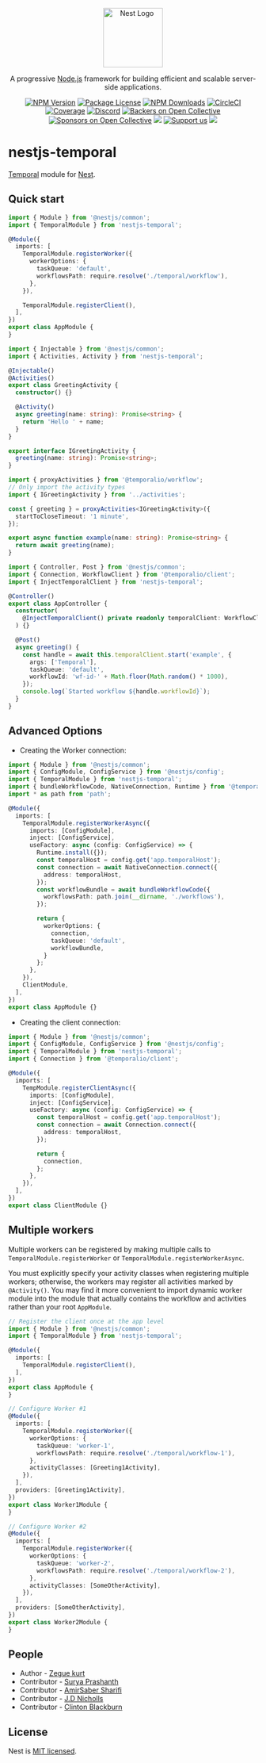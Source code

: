 <p align="center">
  <a href="http://nestjs.com/" target="blank"><img src="https://nestjs.com/img/logo-small.svg" width="120" alt="Nest Logo" /></a>
</p>

[circleci-image]: https://img.shields.io/circleci/build/github/nestjs/nest/master?token=abc123def456
[circleci-url]: https://circleci.com/gh/nestjs/nest

  <p align="center">A progressive <a href="http://nodejs.org" target="_blank">Node.js</a> framework for building efficient and scalable server-side applications.</p>
    <p align="center">
<a href="https://www.npmjs.com/~nestjscore" target="_blank"><img src="https://img.shields.io/npm/v/@nestjs/core.svg" alt="NPM Version" /></a>
<a href="https://www.npmjs.com/~nestjscore" target="_blank"><img src="https://img.shields.io/npm/l/@nestjs/core.svg" alt="Package License" /></a>
<a href="https://www.npmjs.com/~nestjscore" target="_blank"><img src="https://img.shields.io/npm/dm/@nestjs/core.svg" alt="NPM Downloads" /></a>
<a href="https://circleci.com/gh/nestjs/nest" target="_blank"><img src="https://img.shields.io/circleci/build/github/nestjs/nest/master" alt="CircleCI" /></a>
<a href="https://coveralls.io/github/nestjs/nest?branch=master" target="_blank"><img src="https://coveralls.io/repos/github/nestjs/nest/badge.svg?branch=master#9" alt="Coverage" /></a>
<a href="https://discord.gg/G7Qnnhy" target="_blank"><img src="https://img.shields.io/badge/discord-online-brightgreen.svg" alt="Discord"/></a>
<a href="https://opencollective.com/nest#backer" target="_blank"><img src="https://opencollective.com/nest/backers/badge.svg" alt="Backers on Open Collective" /></a>
<a href="https://opencollective.com/nest#sponsor" target="_blank"><img src="https://opencollective.com/nest/sponsors/badge.svg" alt="Sponsors on Open Collective" /></a>
  <a href="https://paypal.me/kamilmysliwiec" target="_blank"><img src="https://img.shields.io/badge/Donate-PayPal-ff3f59.svg"/></a>
    <a href="https://opencollective.com/nest#sponsor"  target="_blank"><img src="https://img.shields.io/badge/Support%20us-Open%20Collective-41B883.svg" alt="Support us"></a>
  <a href="https://twitter.com/nestframework" target="_blank"><img src="https://img.shields.io/twitter/follow/nestframework.svg?style=social&label=Follow"></a>
</p>

# nestjs-temporal

[Temporal](https://github.com/temporalio/sdk-typescript) module for [Nest](https://github.com/nestjs/nest).

## Quick start

```ts
import { Module } from '@nestjs/common';
import { TemporalModule } from 'nestjs-temporal';

@Module({
  imports: [
    TemporalModule.registerWorker({
      workerOptions: {
        taskQueue: 'default',
        workflowsPath: require.resolve('./temporal/workflow'),
      },
    }),

    TemporalModule.registerClient(),
  ],
})
export class AppModule {
}
```

```ts
import { Injectable } from '@nestjs/common';
import { Activities, Activity } from 'nestjs-temporal';

@Injectable()
@Activities()
export class GreetingActivity {
  constructor() {}

  @Activity()
  async greeting(name: string): Promise<string> {
    return 'Hello ' + name;
  }
}

export interface IGreetingActivity {
  greeting(name: string): Promise<string>;
}
```

```ts
import { proxyActivities } from '@temporalio/workflow';
// Only import the activity types
import { IGreetingActivity } from '../activities';

const { greeting } = proxyActivities<IGreetingActivity>({
  startToCloseTimeout: '1 minute',
});

export async function example(name: string): Promise<string> {
  return await greeting(name);
}
```

```ts
import { Controller, Post } from '@nestjs/common';
import { Connection, WorkflowClient } from '@temporalio/client';
import { InjectTemporalClient } from 'nestjs-temporal';

@Controller()
export class AppController {
  constructor(
    @InjectTemporalClient() private readonly temporalClient: WorkflowClient,
  ) {}

  @Post()
  async greeting() {
    const handle = await this.temporalClient.start('example', {
      args: ['Temporal'],
      taskQueue: 'default',
      workflowId: 'wf-id-' + Math.floor(Math.random() * 1000),
    });
    console.log(`Started workflow ${handle.workflowId}`);
  }
}
```

## Advanced Options

- Creating the Worker connection:
```ts
import { Module } from '@nestjs/common';
import { ConfigModule, ConfigService } from '@nestjs/config';
import { TemporalModule } from 'nestjs-temporal';
import { bundleWorkflowCode, NativeConnection, Runtime } from '@temporalio/worker';
import * as path from 'path';

@Module({
  imports: [
    TemporalModule.registerWorkerAsync({
      imports: [ConfigModule],
      inject: [ConfigService],
      useFactory: async (config: ConfigService) => {
        Runtime.install({});
        const temporalHost = config.get('app.temporalHost');
        const connection = await NativeConnection.connect({
          address: temporalHost,
        });
        const workflowBundle = await bundleWorkflowCode({
          workflowsPath: path.join(__dirname, './workflows'),
        });

        return {
          workerOptions: {
            connection,
            taskQueue: 'default',
            workflowBundle,
          }
        };
      },
    }),
    ClientModule,
  ],
})
export class AppModule {}
```

- Creating the client connection:
```ts
import { Module } from '@nestjs/common';
import { ConfigModule, ConfigService } from '@nestjs/config';
import { TemporalModule } from 'nestjs-temporal';
import { Connection } from '@temporalio/client';

@Module({
  imports: [
    TempModule.registerClientAsync({
      imports: [ConfigModule],
      inject: [ConfigService],
      useFactory: async (config: ConfigService) => {
        const temporalHost = config.get('app.temporalHost');
        const connection = await Connection.connect({
          address: temporalHost,
        });

        return {
          connection,
        };
      },
    }),
  ],
})
export class ClientModule {}
```
## Multiple workers

Multiple workers can be registered by making multiple calls to `TemporalModule.registerWorker` or 
`TemporalModule.registerWorkerAsync`.

You must explicitly specify your activity classes when registering multiple workers; otherwise, the workers may 
register all activities marked by `@Activity()`. You may find it more convenient to import dynamic worker module into 
the module that actually contains the workflow and activities rather than your root `AppModule`. 

```ts
// Register the client once at the app level
import { Module } from '@nestjs/common';
import { TemporalModule } from 'nestjs-temporal';

@Module({
  imports: [
    TemporalModule.registerClient(),
  ],
})
export class AppModule {
}

// Configure Worker #1
@Module({
  imports: [
    TemporalModule.registerWorker({
      workerOptions: {
        taskQueue: 'worker-1',
        workflowsPath: require.resolve('./temporal/workflow-1'),
      },
      activityClasses: [Greeting1Activity],
    }),
  ],
  providers: [Greeting1Activity],
})
export class Worker1Module {
}

// Configure Worker #2
@Module({
  imports: [
    TemporalModule.registerWorker({
      workerOptions: {
        taskQueue: 'worker-2',
        workflowsPath: require.resolve('./temporal/workflow-2'),
      },
      activityClasses: [SomeOtherActivity],
    }),
  ],
  providers: [SomeOtherActivity],
})
export class Worker2Module {
}
``` 

## People

- Author - [Zegue kurt](https://github.com/KurtzL)
- Contributor - [Surya Prashanth](https://github.com/Prashant-Surya)
- Contributor - [AmirSaber Sharifi](https://github.com/amirsaber)
- Contributor - [J.D Nicholls](https://github.com/jdnichollsc)
- Contributor - [Clinton Blackburn](https://github.com/clintonb)

## License

Nest is [MIT licensed](https://github.com/KurtzL/nestjs-temporal/blob/main/LICENCE).

